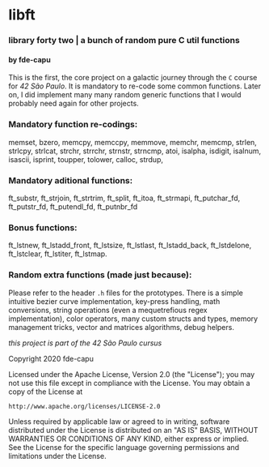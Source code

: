 # libft
### library forty two | a bunch of random pure C util functions
#### by fde-capu

This is the first, the core project on a galactic journey through the `C` course for *42 São Paulo*.
It is mandatory to re-code some common functions.
Later on, I did implement many many random generic functions that I would probably need again for other projects.

### Mandatory function re-codings:
memset, bzero, memcpy, memccpy, memmove, memchr, memcmp, strlen, strlcpy, strlcat, strchr, strrchr, strnstr, strncmp, atoi, isalpha, isdigit, isalnum, isascii, isprint, toupper, tolower, calloc, strdup, 

### Mandatory aditional functions:
ft_substr, ft_strjoin, ft_strtrim, ft_split, ft_itoa, ft_strmapi, ft_putchar_fd, ft_putstr_fd, ft_putendl_fd, ft_putnbr_fd

### Bonus functions:
ft_lstnew, ft_lstadd_front, ft_lstsize, ft_lstlast, ft_lstadd_back, ft_lstdelone, ft_lstclear, ft_lstiter, ft_lstmap.

### Random extra functions (made just because):
Please refer to the header `.h` files for the prototypes. There is a simple intuitive bezier curve implementation, key-press handling, math conversions, string operations (even a mequetrefious regex implementation), color operators, many custom structs and types, memory management tricks, vector and matrices algorithms, debug helpers.

*this project is part of the 42 São Paulo cursus*

Copyright 2020 fde-capu

Licensed under the Apache License, Version 2.0 (the "License");
you may not use this file except in compliance with the License.
You may obtain a copy of the License at

    http://www.apache.org/licenses/LICENSE-2.0

Unless required by applicable law or agreed to in writing, software
distributed under the License is distributed on an "AS IS" BASIS,
WITHOUT WARRANTIES OR CONDITIONS OF ANY KIND, either express or implied.
See the License for the specific language governing permissions and
limitations under the License.
